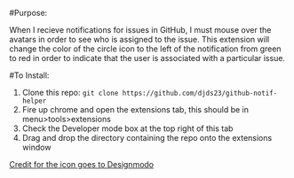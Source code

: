 #Purpose:

When I recieve notifications for issues in GitHub, I must mouse over the avatars in order to see who is assigned to the issue. This extension will change the color of the circle icon to the left of the notification from green to red in order to indicate that the user is associated with a particular issue. 

#To Install:

1. Clone this repo: `git clone https://github.com/djds23/github-notif-helper`
2. Fire up chrome and open the extensions tab, this should be in menu>tools>extensions
3. Check the Developer mode box at the top right of this tab
4. Drag and drop the directory containing the repo onto the extensions window


[Credit for the icon goes to Designmodo](https://www.iconfinder.com/icons/103184/check_checkmark_ok_yes_icon)
